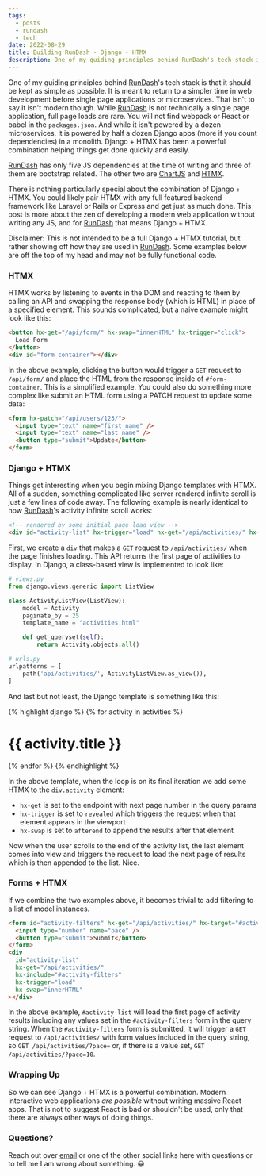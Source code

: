 ```yaml
---
tags:
  - posts
  - rundash
  - tech
date: 2022-08-29
title: Building RunDash - Django + HTMX
description: One of my guiding principles behind RunDash's tech stack is that it should be kept as simple as possible. It is meant to return to a simpler time in web development before single page applications or microservices. That isn't to say it isn't modern though. While RunDash is not technically a single page application, full page loads are rare. You will not find webpack or React or babel in the `packages.json`.
---
```

One of my guiding principles behind <a href="https://rundashapp.com/">RunDash</a>'s tech stack is that it should be kept as simple as possible. It is meant to return to a simpler time in web development before single page applications or microservices. That isn't to say it isn't modern though. While <a href="https://rundashapp.com/">RunDash</a> is not technically a single page application, full page loads are rare. You will not find webpack or React or babel in the `packages.json`. <!-- excerpt -->And while it isn't powered by a dozen microservices, it is powered by half a dozen Django apps (more if you count dependencies) in a monolith. Django + HTMX has been a powerful combination helping things get done quickly and easily.

[RunDash][3] has only five JS dependencies at the time of writing and three of them are bootstrap related. The other two are [ChartJS][2] and [HTMX][1].

There is nothing particularly special about the combination of Django + HTMX. You could likely pair HTMX with any full featured backend framework like Laravel or Rails or Express and get just as much done. This post is more about the zen of developing a modern web application without writing any JS, and for [RunDash][3] that means Django + HTMX.

Disclaimer: This is not intended to be a full Django + HTMX tutorial, but rather showing off how they are used in [RunDash][3]. Some examples below are off the top of my head and may not be fully functional code.

### HTMX
HTMX works by listening to events in the DOM and reacting to them by calling an API and swapping the response body (which is HTML) in place of a specified element. This sounds complicated, but a naive example might look like this:

```html
<button hx-get="/api/form/" hx-swap="innerHTML" hx-trigger="click">
  Load Form
</button>
<div id="form-container"></div>
```

In the above example, clicking the button would trigger a `GET` request to `/api/form/` and place the HTML from the response inside of `#form-container`. This is a simplified example. You could also do something more complex like submit an HTML form using a PATCH request to update some data:

```html
<form hx-patch="/api/users/123/">
  <input type="text" name="first_name" />
  <input type="text" name="last_name" />
  <button type="submit">Update</button>
</form>
```

### Django + HTMX
Things get interesting when you begin mixing Django templates with HTMX. All of a sudden, something complicated like server rendered infinite scroll is just a few lines of code away. The following example is nearly identical to how [RunDash][3]'s activity infinite scroll works:

```html
<!-- rendered by some initial page load view -->
<div id="activity-list" hx-trigger="load" hx-get="/api/activities/" hx-swap="innerHTML"></div>
```

First, we create a `div` that makes a `GET` request to `/api/activities/` when the page finishes loading. This API returns the first page of activities to display. In Django, a class-based view is implemented to look like:

```python
# views.py
from django.views.generic import ListView

class ActivityListView(ListView):
    model = Activity
    paginate_by = 25
    template_name = "activities.html"

    def get_queryset(self):
        return Activity.objects.all()

# urls.py
urlpatterns = [
    path('api/activities/', ActivityListView.as_view()),
]
```

And last but not least, the Django template is something like this:

{% highlight django %}
{% for activity in activities %}
  <div
    class="activity"
    {% if forloop.last and page_obj.has_next %}
    hx-get="/api/activities/?page={{ page_obj.next_page_number }}"
    hx-trigger="revealed"
    hx-swap="afterend"
    {% endif %}
  >
    <h1>{{ activity.title }}</h1>
  </div>
{% endfor %}
{% endhighlight %}


In the above template, when the loop is on its final iteration we add some HTMX to the `div.activity` element:
* `hx-get` is set to the endpoint with next page number in the query params
* `hx-trigger` is set to `revealed` which triggers the request when that element appears in the viewport
* `hx-swap` is set to `afterend` to append the results after that element

Now when the user scrolls to the end of the activity list, the last element comes into view and triggers the request to load the next page of results which is then appended to the list. Nice.

### Forms + HTMX
If we combine the two examples above, it becomes trivial to add filtering to a list of model instances.
```html
<form id="activity-filters" hx-get="/api/activities/" hx-target="#activity-list">
  <input type="number" name="pace" />
  <button type="submit">Submit</button>
</form>
<div
  id="activity-list"
  hx-get="/api/activities/"
  hx-include="#activity-filters"
  hx-trigger="load"
  hx-swap="innerHTML"
></div>
```
In the above example, `#activity-list` will load the first page of activity results including any values set in the `#activity-filters` form in the query string. When the `#activity-filters` form is submitted, it will trigger a `GET` request to `/api/activities/` with form values included in the query string, so `GET /api/activities/?pace=` or, if there is a value set, `GET /api/activities/?pace=10`.

### Wrapping Up
So we can see Django + HTMX is a powerful combination. Modern interactive web applications *are possible* without writing massive React apps. That is not to suggest React is bad or shouldn't be used, only that there are always other ways of doing things.

### Questions?
Reach out over [email][4] or one of the other social links here with questions or to tell me I am wrong about something. 😀


[1]: https://htmx.org/
[2]: https://www.chartjs.org/
[3]: https://rundashapp.com/
[4]: mailto:mark@meltdownlabs.com?subject=Django%20+%20HTMX